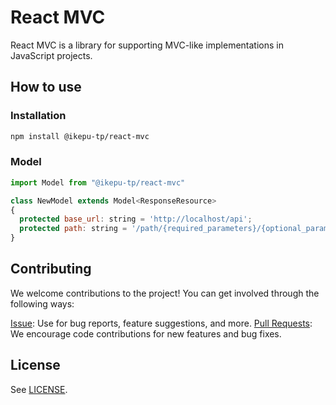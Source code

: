 # React MVC

React MVC is a library for supporting MVC-like implementations in JavaScript projects.

## How to use

### Installation

```bash
npm install @ikepu-tp/react-mvc
```

### Model

```javascript:sample.js
import Model from "@ikepu-tp/react-mvc"

class NewModel extends Model<ResponseResource>
{
  protected base_url: string = 'http://localhost/api';
  protected path: string = '/path/{required_parameters}/{optional_paramters?}';
}
```

## Contributing

We welcome contributions to the project! You can get involved through the following ways:

[Issue](https://github.com/ikepu-tp/react-mvc/issues): Use for bug reports, feature suggestions, and more.
[Pull Requests](https://github.com/ikepu-tp/react-mvc/pulls): We encourage code contributions for new features and bug fixes.

## License

See [LICENSE](./LICENSE).
